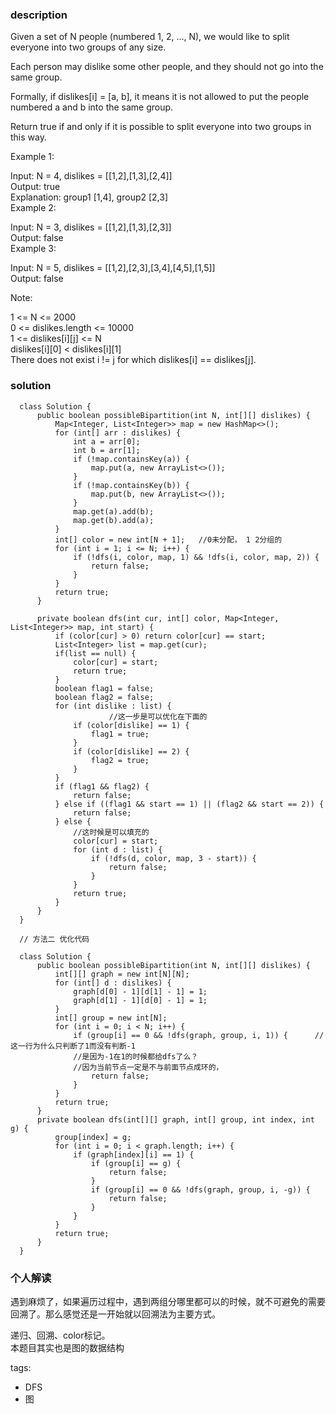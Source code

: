 ### description    
  Given a set of N people (numbered 1, 2, ..., N), we would like to split everyone into two groups of any size.  
    
  Each person may dislike some other people, and they should not go into the same group.   
    
  Formally, if dislikes[i] = [a, b], it means it is not allowed to put the people numbered a and b into the same group.  
    
  Return true if and only if it is possible to split everyone into two groups in this way.  
    
     
    
  Example 1:  
    
  Input: N = 4, dislikes = [[1,2],[1,3],[2,4]]  
  Output: true  
  Explanation: group1 [1,4], group2 [2,3]  
  Example 2:  
    
  Input: N = 3, dislikes = [[1,2],[1,3],[2,3]]  
  Output: false  
  Example 3:  
    
  Input: N = 5, dislikes = [[1,2],[2,3],[3,4],[4,5],[1,5]]  
  Output: false  
     
    
  Note:  
    
  1 <= N <= 2000  
  0 <= dislikes.length <= 10000  
  1 <= dislikes[i][j] <= N  
  dislikes[i][0] < dislikes[i][1]  
  There does not exist i != j for which dislikes[i] == dislikes[j].  
### solution    
```    
  class Solution {  
      public boolean possibleBipartition(int N, int[][] dislikes) {  
          Map<Integer, List<Integer>> map = new HashMap<>();  
          for (int[] arr : dislikes) {  
              int a = arr[0];  
              int b = arr[1];  
              if (!map.containsKey(a)) {  
                  map.put(a, new ArrayList<>());  
              }  
              if (!map.containsKey(b)) {  
                  map.put(b, new ArrayList<>());  
              }  
              map.get(a).add(b);  
              map.get(b).add(a);  
          }  
          int[] color = new int[N + 1];   //0未分配， 1 2分组的  
          for (int i = 1; i <= N; i++) {  
              if (!dfs(i, color, map, 1) && !dfs(i, color, map, 2)) {  
                  return false;  
              }  
          }  
          return true;  
      }  
    
      private boolean dfs(int cur, int[] color, Map<Integer, List<Integer>> map, int start) {  
          if (color[cur] > 0) return color[cur] == start;  
          List<Integer> list = map.get(cur);  
          if(list == null) {  
              color[cur] = start;  
              return true;  
          }  
          boolean flag1 = false;  
          boolean flag2 = false;  
          for (int dislike : list) {  
                      //这一步是可以优化在下面的  
              if (color[dislike] == 1) {  
                  flag1 = true;  
              }  
              if (color[dislike] == 2) {  
                  flag2 = true;  
              }  
          }  
          if (flag1 && flag2) {  
              return false;  
          } else if ((flag1 && start == 1) || (flag2 && start == 2)) {  
              return false;  
          } else {  
              //这时候是可以填充的  
              color[cur] = start;  
              for (int d : list) {  
                  if (!dfs(d, color, map, 3 - start)) {  
                      return false;  
                  }  
              }  
              return true;  
          }    
      }  
  }  
    
  // 方法二 优化代码  
    
  class Solution {  
      public boolean possibleBipartition(int N, int[][] dislikes) {  
          int[][] graph = new int[N][N];  
          for (int[] d : dislikes) {  
              graph[d[0] - 1][d[1] - 1] = 1;  
              graph[d[1] - 1][d[0] - 1] = 1;  
          }  
          int[] group = new int[N];  
          for (int i = 0; i < N; i++) {  
              if (group[i] == 0 && !dfs(graph, group, i, 1)) {      //这一行为什么只判断了1而没有判断-1  
              //是因为-1在1的时候都给dfs了么？  
              //因为当前节点一定是不与前面节点成环的，  
                  return false;  
              }  
          }  
          return true;  
      }  
      private boolean dfs(int[][] graph, int[] group, int index, int g) {  
          group[index] = g;  
          for (int i = 0; i < graph.length; i++) {  
              if (graph[index][i] == 1) {  
                  if (group[i] == g) {  
                      return false;  
                  }  
                  if (group[i] == 0 && !dfs(graph, group, i, -g)) {  
                      return false;  
                  }  
              }  
          }  
          return true;  
      }  
  }  
```    
    
### 个人解读    
    
  遇到麻烦了，如果遍历过程中，遇到两组分哪里都可以的时候，就不可避免的需要回溯了。那么感觉还是一开始就以回溯法为主要方式。  
    
  递归、回溯、color标记。  
  本题目其实也是图的数据结构  
    
tags:    
  -  DFS  
  -  图  
